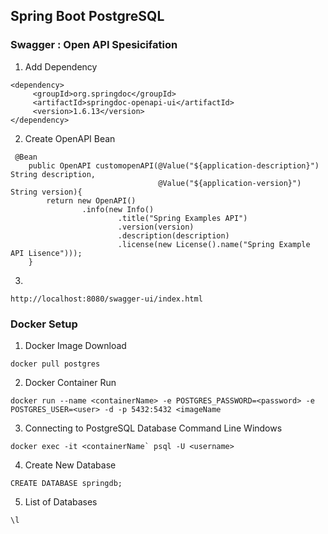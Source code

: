 ## Spring Boot PostgreSQL

### Swagger : Open API Spesicifation 

1. Add Dependency

```
<dependency>
     <groupId>org.springdoc</groupId>
     <artifactId>springdoc-openapi-ui</artifactId>
     <version>1.6.13</version>
</dependency>
```
2. Create OpenAPI Bean

```
 @Bean
    public OpenAPI customopenAPI(@Value("${application-description}") String description,
                                 @Value("${application-version}") String version){
        return new OpenAPI()
                .info(new Info()
                        .title("Spring Examples API")
                        .version(version)
                        .description(description)
                        .license(new License().name("Spring Example API Lisence")));
    }
```

3.
```
http://localhost:8080/swagger-ui/index.html
```

### Docker Setup

1.  Docker Image Download

```
docker pull postgres
```

2. Docker Container Run

```
docker run --name <containerName> -e POSTGRES_PASSWORD=<password> -e POSTGRES_USER=<user> -d -p 5432:5432 <imageName
```

3. Connecting to PostgreSQL Database Command Line Windows

```
docker exec -it <containerName` psql -U <username>
```

4. Create New Database


```
CREATE DATABASE springdb;
```

5. List of Databases

```
\l
```


